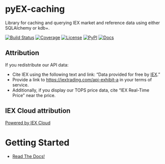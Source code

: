 # pyEX-caching
Library for caching and querying IEX market and reference data using either SQLAlchemy or kdb+.

[![Build Status](https://dev.azure.com/tpaine154/pyEX/_apis/build/status/timkpaine.pyEX-caching?branchName=master)](https://dev.azure.com/tpaine154/pyEX/_build/latest?definitionId=6&branchName=master)
[![Coverage](https://img.shields.io/azure-devops/coverage/tpaine154/pyEX/6/master)](https://img.shields.io/azure-devops/coverage/tpaine154/pyEX/6)
[![License](https://img.shields.io/github/license/timkpaine/pyEX-caching.svg)](https://pypi.python.org/pypi/pyEX-caching/)
[![PyPI](https://img.shields.io/pypi/v/pyEX-caching.svg)](https://pypi.python.org/pypi/pyEX-caching/)
[![Docs](https://readthedocs.org/projects/pyex/badge/?version=latest)](https://pyex.readthedocs.io/en/latest/?badge=latest)


## Attribution
If you redistribute our API data:

- Cite IEX using the following text and link: “Data provided for free by [IEX](https://iextrading.com/developer).”
- Provide a link to https://iextrading.com/api-exhibit-a in your terms of service.
- Additionally, if you display our TOPS price data, cite “IEX Real-Time Price” near the price.

## IEX Cloud attribution
[Powered by IEX Cloud](https://iexcloud.io)



# Getting Started

- [Read The Docs!](https://pyEX-caching.readthedocs.io)
